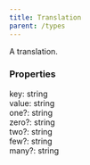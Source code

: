 ```yaml
---
title: Translation
parent: /types
---
```


A translation.

### Properties

<div class="flex flex-col gap-3"><div><div class="flex gap-2"><div class="font-mono p" id="p_key" data-anchor><span class="font-bold">key</span><span class="opacity-50">:</span> <span>string</span></div></div></div><div><div class="flex gap-2"><div class="font-mono p" id="p_value" data-anchor><span class="font-bold">value</span><span class="opacity-50">:</span> <span>string</span></div></div></div><div><div class="flex gap-2"><div class="font-mono p" id="p_one" data-anchor><span class="font-bold">one</span><span class="opacity-50"><span title="Optional" class="cursor-help">?</span>:</span> <span>string</span></div></div></div><div><div class="flex gap-2"><div class="font-mono p" id="p_zero" data-anchor><span class="font-bold">zero</span><span class="opacity-50"><span title="Optional" class="cursor-help">?</span>:</span> <span>string</span></div></div></div><div><div class="flex gap-2"><div class="font-mono p" id="p_two" data-anchor><span class="font-bold">two</span><span class="opacity-50"><span title="Optional" class="cursor-help">?</span>:</span> <span>string</span></div></div></div><div><div class="flex gap-2"><div class="font-mono p" id="p_few" data-anchor><span class="font-bold">few</span><span class="opacity-50"><span title="Optional" class="cursor-help">?</span>:</span> <span>string</span></div></div></div><div><div class="flex gap-2"><div class="font-mono p" id="p_many" data-anchor><span class="font-bold">many</span><span class="opacity-50"><span title="Optional" class="cursor-help">?</span>:</span> <span>string</span></div></div></div></div>

